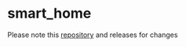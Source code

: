 # smart_home 
Please note this [repository](https://github.com/moba15/ioBroker.hiob) and releases for changes 
